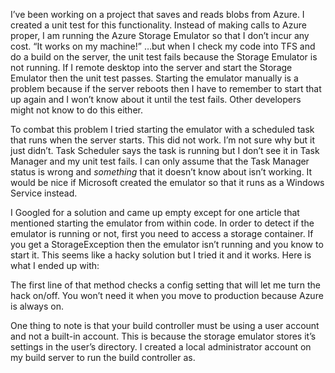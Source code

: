
I’ve been working on a project that saves and reads blobs from Azure. I created a unit test for this functionality. Instead of making calls to Azure proper, I am running the Azure Storage Emulator so that I don’t incur any cost. “It works on my machine!” …but when I check my code into TFS and do a build on the server, the unit test fails because the Storage Emulator is not running. If I remote desktop into the server and start the Storage Emulator then the unit test passes. Starting the emulator manually is a problem because if the server reboots then I have to remember to start that up again and I won’t know about it until the test fails. Other developers might not know to do this either.

To combat this problem I tried starting the emulator with a scheduled task that runs when the server starts. This did not work. I’m not sure why but it just didn’t. Task Scheduler says the task is running but I don’t see it in Task Manager and my unit test fails. I can only assume that the Task Manager status is wrong and *something* that it doesn’t know about isn’t working. It would be nice if Microsoft created the emulator so that it runs as a Windows Service instead.

I Googled for a solution and came up empty except for one article that mentioned starting the emulator from within code. In order to detect if the emulator is running or not, first you need to access a storage container. If you get a StorageException then the emulator isn’t running and you know to start it. This seems like a hacky solution but I tried it and it works. Here is what I ended up with:

<script src="https://gist.github.com/rushfrisby/43344de7882b53ae0d77.js"></script>

The first line of that method checks a config setting that will let me turn the hack on/off. You won’t need it when you move to production because Azure is always on.

One thing to note is that your build controller must be using a user account and not a built-in account. This is because the storage emulator stores it’s settings in the user’s directory. I created a local administrator account on my build server to run the build controller as.


